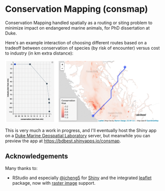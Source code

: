# Conservation Mapping (consmap)
Conservation Mapping handled spatially as a routing or siting problem to minimize impact on endangered marine animals, for PhD dissertation at Duke.

Here's an example interaction of choosing different routes based on a tradeoff between conservation of species (by risk of encounter) versus cost to industry (in km extra distance):

![routing animation](https://raw.githubusercontent.com/bbest/consmap/master/prep/gif/routing_animation.gif)

This is very much a work in progress, and I'll eventually host the Shiny app on a [Duke Marine Geospatial Laboratory](http://mgel.env.duke.edu) server, but meanwhile you can preview the app at https://bdbest.shinyapps.io/consmap.

## Acknowledgements

Many thanks to:
- RStudio and especially [@jcheng5](http://github.com/jcheng5) for [Shiny](http://shiny.rstudio.com/) and the integrated [leaflet](https://rstudio.github.io/leaflet/) package, now with [raster image](https://rstudio.github.io/leaflet/raster.html) support.

